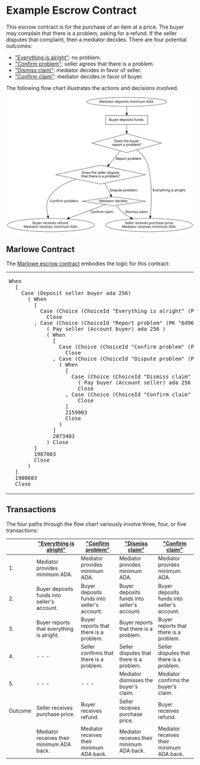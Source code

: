 # Example Escrow Contract

This escrow contract is for the purchase of an item at a price. The buyer may complain that there is a problem, asking for a refund. If the seller disputes that complaint, then a mediator decides.
There are four potential outcomes:

*   ["Everything is alright"](everything-is-alright.md): no problem.
*   ["Confirm problem"](confirm-problem.md): seller agrees that there is a problem.
*   ["Dismiss claim"](dismiss-claim.md): mediator decides in favor of seller.
*   ["Confirm claim"](confirm-claim.md): mediator decides in favor of buyer.

The following flow chart illustrates the actions and decisions involved.

![Flow chart for escrow contract.](flow-chart.svg)


## Marlowe Contract

The [Marlowe escrow contract](../../src/Language/Marlowe/CLI/Examples/Escrow.hs) embodies the logic for this contract:

<table>
<tr>
<td>
<pre>
When
  [
    Case (Deposit seller buyer ada 256)
      ( When
        [
          Case (Choice (ChoiceId "Everything is alright" (PK "6d96cdffd43fd91d22b19e7013192b023cf39180773f9ad909abea79")) [Bound 0 0])
            Close
        , Case (Choice (ChoiceId "Report problem" (PK "6d96cdffd43fd91d22b19e7013192b023cf39180773f9ad909abea79")) [Bound 1 1])
            ( Pay seller (Account buyer) ada 256 )
            ( When
              [
                Case (Choice (ChoiceId "Confirm problem" (PK "d735da025e42bdfeb92e325fc530da3ac732a47726c6cee666a6ea5a")) [Bound 1 1])
                  Close
              , Case (Choice (ChoiceId "Dispute problem" (PK "d735da025e42bdfeb92e325fc530da3ac732a47726c6cee666a6ea5a")) [Bound 0 0])
                ( When
                  [
                    Case (Choice (ChoiceId "Dismiss claim" (PK "2e0e34cb70301903309c3c5b81000280f31a807de62153302d4aa274")) [Bound 0 0])
                      ( Pay buyer (Account seller) ada 256 )
                      Close
                  , Case (Choice (ChoiceId "Confirm claim" (PK "2e0e34cb70301903309c3c5b81000280f31a807de62153302d4aa274")) [Bound 1 1])
                      Close
                  ]
                  2159803
                  Close
                )
              ]
              2073403
            ) Close
        ]
        1987003
        Close
      )
  ]
  1900603
  Close
</pre>
</td>
<td>
<img alt="A Marlowe Contract for Escrow" src="escrow-0.png"/>
</td>
</tr>
</table>


## Transactions

The four paths through the flow chart variously involve three, four, or five transactions:

|         | ["Everything is alright"](everything-is-alright.md) | ["Confirm problem"](confirm-problem.md)     | ["Dismiss claim"](dismiss-claim.md)         | ["Confirm claim"](confirm-claim.md)         |
|---------|---------------------------------------------        |---------------------------------------------|---------------------------------------------|---------------------------------------------|
| 1.      | Mediator provides minimum ADA.                      | Mediator provides minimum ADA.              | Mediator provides minimum ADA.              | Mediator provides minimum ADA.              |
| 2.      | Buyer deposits funds into seller's account.         | Buyer deposits funds into seller's account. | Buyer deposits funds into seller's account. | Buyer deposits funds into seller's account. |
| 3.      | Buyer reports that everything is alright.           | Buyer reports that there is a problem.      | Buyer reports that there is a problem.      | Buyer reports that there is a problem.      |
| 4.      | - - -                                               | Seller confirms that there is a problem.    | Seller disputes that there is a problem.    | Seller disputes that there is a problem.    |
| 5.      | - - -                                               | - - -                                       | Mediator dismisses the buyer's claim.       | Mediator confirms the buyer's claim.        |
| Outcome | Seller receives purchase price.                     | Buyer receives refund.                      | Seller receives purchase price.             | Buyer receives refund.                      |
|         | Mediator receives their minimum ADA back.           | Mediator receives their minimum ADA back.   | Mediator receives their minimum ADA back.   | Mediator receives their minimum ADA back.   |
